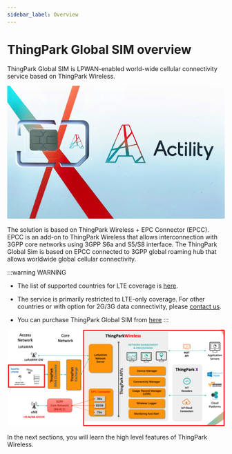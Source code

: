 ```yaml
---
sidebar_label: Overview
---
```


# ThingPark Global SIM overview

ThingPark Global SIM is LPWAN-enabled world-wide cellular connectivity service based on ThingPark Wireless.

![](_images/sim-card-front.png)

The solution is based on ThingPark Wireless + EPC Connector (EPCC). EPCC is an add-on to ThingPark Wireless that allows interconnection with 3GPP core networks using 3GPP S6a and S5/S8 interface. The ThingPark Global Sim is based on EPCC connected to 3GPP global roaming hub that allows worldwide global cellular connectivity.

:::warning WARNING
- The list of supported countries for LTE coverage is [here](https://thingpark.page.link/TPCellularSIMPricing).
- The service is primarily restricted to LTE-only coverage. For other countries or with option for 2G/3G data connectivity, please [contact us](/D-Reference/FAQ_R/).

- You can purchase ThingPark Global SIM from [here](https://market.thingpark.com/actility-global-sim)
  :::

![](_images/epcc-arch.png)

In the next sections, you will learn the high level features of ThingPark Wireless.


